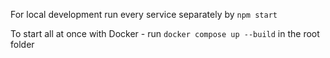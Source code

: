 For local development run every service separately by `npm start`

To start all at once with Docker - run `docker compose up --build` in the root folder
